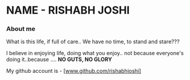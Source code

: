 # NAME - RISHABH JOSHI

### About me
What is this life, if full of care..
We have no time, to stand and stare???

I believe in enjoying life, doing what you enjoy.. not because everyone's doing it..because ....  **NO GUTS, NO GLORY**

My github account is - [www.github.com/rishabhjoshi]
